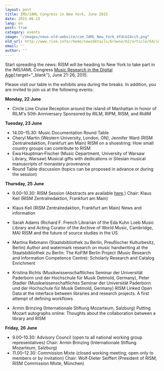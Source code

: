 ```yaml
---
layout: post
title: IMS/IAML Congress in New York, June 2015
date: 2015-06-15
lang: en
post: true
category: events
image: "/images/news-old-website/csm_IAML_New_York_4fdcb24cc5.png"
old_url: http://www.rism.info//home/newsdetails/browse/62/article/64/imsiaml-congress-in-new-york-june-2015.html
email: ''
author: ''
---
```



Start spreading the news: RISM will be heading to New York to take part in the IMS/IAML Congress [Music Research in the Digital Age](http://www.musiclibraryassoc.org/BlankCustom.asp?page=IAML_IMS_2015){:target="_blank"}, June 21-26, 2015.

Please visit our table in the exhibits area during the breaks. In addition, you are invited to join us at the following events:



**Monday, 22 June**

- Circle Line Cruise Reception around the island of Manhattan in honor of RILM's 50th Anniversary
Sponsored by RILM, RIPM, RISM, and RIdIM

**Tuesday, 23 June**

- 14.00–15.30: Music Documentation Round Table
- Cheryl Martin (Western University, London, ON), Jennifer Ward (RISM Zentralredaktion, Frankfurt am Main)
RISM on a shoestring: How small country groups can contribute to RISM
- Ewa Hauptman‐Fischer (Music Department, University of Warsaw Library, Warsaw)
Musical gifts with dedications in Silesian musical manuscripts of monastery provenance
- Round Table discussion (topics can be proposed in advance or during the session)


**Thursday, 25 June**

- 9.00–10.30: RISM Session (Abstracts are available [here](/publications/iaml-congresses/2015.html#c3139).)
Chair: Klaus Keil (RISM Zentralredaktion, Frankfurt am Main)

- Klaus Keil (RISM Zentralredaktion, Frankfurt am Main)
News and information
- Sarah Adams (Richard F. French Librarian of the Eda Kuhn Loeb Music Library and Acting Curator of the Archive of World Music, Cambridge, MA)
RISM and the future of source studies in the US
- Martina Rebmann (Staatsbibliothek zu Berlin, Preußischer Kulturbesitz, Berlin)
Author and watermark research on music handwriting at the Staatsbibliothek zu Berlin: The KoFIM Berlin Project (Music Research and Information Competence Centre): Scholarly Research and Catalog Enrichment
- Kristina Richts (Musikwissenschaftliches Seminar der Universität Paderborn und der Hochschule für Musik Detmold, Germany), Peter Stadler (Musikwissenschaftliches Seminar der Universität Paderborn und der Hochschule für Musik Detmold, Germany)
RISM Linked Open Data at the interface between libraries and research projects. A first attempt of defining workflows
- Armin Brinzing (Internationale Stiftung Mozarteum, Salzburg)
Putting Mozart autographs online: Thoughts about the collaboration between a library and RISM

**Friday, 26 June**

- 9.00–10.30: Advisory Council (open to all national working group representatives)
Chair: Armin Brinzing (Internationale Stiftung Mozarteum, Salzburg)
- 11.00–12.30: Commission Mixte (closed working meeting; open only to members or by invitation)
Chair: Wolf‐Dieter Seiffert (President of RISM, RISM Commission Mixte, München)



